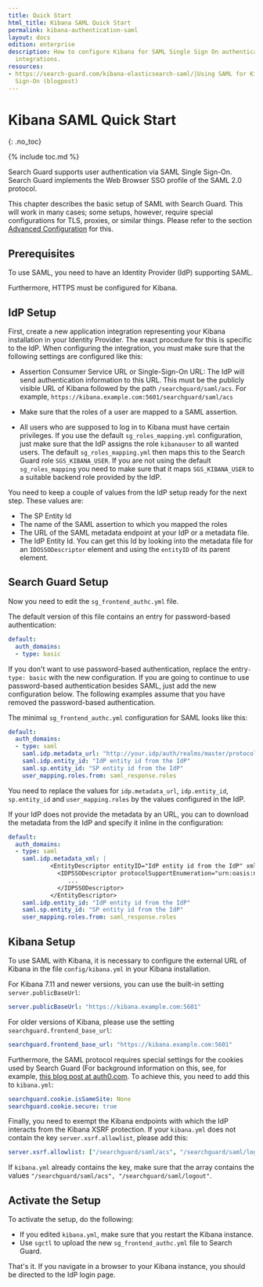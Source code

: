 ```yaml
---
title: Quick Start
html_title: Kibana SAML Quick Start
permalink: kibana-authentication-saml
layout: docs
edition: enterprise
description: How to configure Kibana for SAML Single Sign On authentication and IdP
  integrations.
resources:
- https://search-guard.com/kibana-elasticsearch-saml/|Using SAML for Kibana Single
  Sign-On (blogpost)
---
```

<!---
Copyright 2022 floragunn GmbH
-->

# Kibana SAML Quick Start
{: .no_toc}

{% include toc.md %}

Search Guard supports user authentication via SAML Single Sign-On. Search Guard implements the Web Browser SSO profile of the SAML 2.0 protocol.

This chapter describes the basic setup of SAML with Search Guard. This will work in many cases; some setups, however, require special configurations for TLS, proxies, or similar things. Please refer to the section [Advanced Configuration](kibana_authentication_saml_advanced_config.md) for this.

## Prerequisites

To use SAML, you need to have an Identity Provider (IdP) supporting SAML.

Furthermore, HTTPS must be configured for Kibana.

## IdP Setup

First, create a new application integration representing your Kibana installation in your Identity Provider. The exact procedure for this is specific to the IdP. When configuring the integration, you must make sure that the following settings are configured like this:

* Assertion Consumer Service URL or Single-Sign-On URL: The IdP will send authentication information to this URL. This must be the publicly visible URL of Kibana followed by the path `/searchguard/saml/acs`. For example, `https://kibana.example.com:5601/searchguard/saml/acs`

* Make sure that the roles of a user are mapped to a SAML assertion.

* All users who are supposed to log in to Kibana must have certain privileges. If you use the default `sg_roles_mapping.yml` configuration, just make sure that the IdP assigns the role `kibanauser` to all wanted users. The default `sg_roles_mapping.yml` then maps this to the Search Guard role `SGS_KIBANA_USER`. If you are not using the default `sg_roles_mapping` you need to make sure that it maps  `SGS_KIBANA_USER` to a suitable backend role provided by the IdP.

You need to keep a couple of values from the IdP setup ready for the next step. These values are:

* The SP Entity Id
* The name of the SAML assertion to which you mapped the roles
* The URL of the SAML metadata endpoint at your IdP or a metadata file.
* The IdP Entity Id. You can get this Id by looking into the metadata file for an `IDOSSODescriptor` element and using the `entityID` of its parent element.

## Search Guard Setup

Now you need to edit the `sg_frontend_authc.yml` file.

The default version of this file contains an entry for password-based authentication:

```yaml
default:
  auth_domains:
  - type: basic
```

If you don't want to use password-based authentication, replace the entry`- type: basic` with the new configuration. If you are going to continue to use password-based authentication besides SAML, just add the new configuration below. The following examples assume that you have removed the password-based authentication.

The minimal `sg_frontend_authc.yml` configuration for SAML looks like this:

```yaml
default:
  auth_domains:
  - type: saml
    saml.idp.metadata_url: "http://your.idp/auth/realms/master/protocol/saml/descriptor"
    saml.idp.entity_id: "IdP entity id from the IdP"
    saml.sp.entity_id: "SP entity id from the IdP"
    user_mapping.roles.from: saml_response.roles
```

You need to replace the values for `idp.metadata_url`, `idp.entity_id`, `sp.entity_id` and `user_mapping.roles` by the values configured in the IdP.

If your IdP does not provide the metadata by an URL, you can to download the metadata from the IdP and specify it inline in the configuration:

```yaml
default:
  auth_domains:
  - type: saml
    saml.idp.metadata_xml: |
            <EntityDescriptor entityID="IdP entity id from the IdP" xmlns="urn:oasis:names:tc:SAML:2.0:metadata">
              <IDPSSODescriptor protocolSupportEnumeration="urn:oasis:names:tc:SAML:2.0:protocol">
                 ...
              </IDPSSODescriptor>
            </EntityDescriptor>  
    saml.idp.entity_id: "IdP entity id from the IdP"
    saml.sp.entity_id: "SP entity id from the IdP"
    user_mapping.roles.from: saml_response.roles
```
 
## Kibana Setup

To use SAML with Kibana, it is necessary to configure the external URL of Kibana in the file `config/kibana.yml` in your Kibana installation.

For Kibana 7.11 and newer versions, you can use the built-in setting `server.publicBaseUrl`:

```yaml
server.publicBaseUrl: "https://kibana.example.com:5601"
```

For older versions of Kibana, please use the setting `searchguard.frontend_base_url`:

```yaml
searchguard.frontend_base_url: "https://kibana.example.com:5601"
```

Furthermore, the SAML protocol requires special settings for the cookies used by Search Guard (For background information on this, see, for example, [this blog post at auth0.com](https://auth0.com/blog/browser-behavior-changes-what-developers-need-to-know/). To achieve this, you need to add this to `kibana.yml`:

```yaml
searchguard.cookie.isSameSite: None
searchguard.cookie.secure: true
```

Finally, you need to exempt the Kibana endpoints with which the IdP interacts from the Kibana XSRF protection. If your `kibana.yml` does not contain the key
`server.xsrf.allowlist`, please add this:

```yaml
server.xsrf.allowlist: ["/searchguard/saml/acs", "/searchguard/saml/logout"]
```

If `kibana.yml`  already contains the key, make sure that the array contains the values `"/searchguard/saml/acs", "/searchguard/saml/logout"`.

## Activate the Setup

To activate the setup, do the following:

- If you edited `kibana.yml`, make sure that you restart the Kibana instance.
- Use `sgctl` to upload the new `sg_frontend_authc.yml` file to Search Guard.

That's it. If you navigate in a browser to your Kibana instance, you should be directed to the IdP login page.


